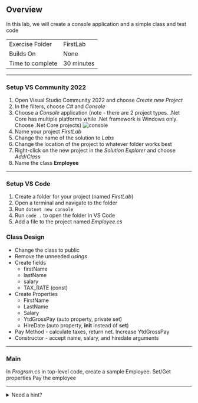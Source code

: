 ﻿## Overview
In this lab, we will create a console application and a simple class and test code 

| | |
| --------- | --------------------------- |
| Exercise Folder | FirstLab |
| Builds On | None |
| Time to complete | 30 minutes

---
### Setup VS Community 2022

1. Open Visual Studio Community 2022 and choose *Create new Project* 
1. In the filters, choose *C#* and *Console*
1. Choose a *Console* application (note - there are 2 project types. .Net Core has multiple platforms while .Net framework is Windows only.  Choose .Net Core projects)  ![console](/api/User/Image/2)
1. Name your project *FirstLab*
1. Change the name of the solution to *Labs*
1. Change the location of the project to whatever folder works best
1. Right-click on the new project in the *Solution Explorer* and choose *Add/Class*
1. Name the class **Employee**
---

### Setup VS Code
1. Create a folder for your project (named *FirstLab*)
1. Open a terminal and navigate to the folder
1. Run `dotnet new console`
1. Run `code .` to open the folder in VS Code
1. Add a file to the project named *Employee.cs*


### Class Design
 
- Change the class to public
- Remove the unneeded *usings*
- Create fields
    - firstName
    - lastName
    - salary
    - TAX_RATE  (const)
- Create Properties
    - FirstName
    - LastName
    - Salary
    - YtdGrossPay (auto property, private set)
    - HireDate (auto property, **init** instead of **set**)
- Pay Method - calculate taxes, return net.  Increase YtdGrossPay
- Constructor - accept name, salary, and hiredate arguments
---
### Main
In *Program.cs* in top-level code, create a sample Employee.
Set/Get properties
Pay the employee

---

<details>
<summary>Need a hint?</summary>

*Employee.cs*

```csharp
namespace FirstLab;

public class Employee
{
    private const double TAX_RATE = .0765;
    private string firstName = "";
    private string lastName = "";
    private double salary = 0;

    public Employee(string firstName, string lastName, double salary, DateTime hireDate)
    {
        FirstName = firstName;
        LastName = lastName;
        Salary = salary;
        YtdGrossPay = 0;
        HireDate = hireDate;
    }
    public string FirstName
    {
        get { return firstName; }
        set { firstName = value; }
    }
    public string LastName
    {                       // expression body example
        get => lastName;
        set => lastName = value;
    }

    public double Salary
    {
        get => salary;
        set => salary = value;
    }
    public double YtdGrossPay
    {
        get; private set;
    }
    public DateTime HireDate { get; init; }

    public double Pay()
    {
        YtdGrossPay += Salary;
        return Salary - Salary * TAX_RATE;
    }

}

```
*Program.cs*
```csharp
Employee e = new("Hank", "Hill", 200, DateTime.Today);

e.Pay();
e.Pay();

Console.WriteLine("{0} has made {1:c} so far this year",
    e.FirstName, e.YtdGrossPay);
```
</details>
